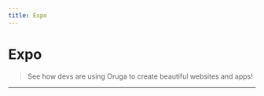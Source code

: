 ```yaml
---
title: Expo
---
```


# Expo

> See how devs are using Oruga to create beautiful websites and apps!

---

<expo />

